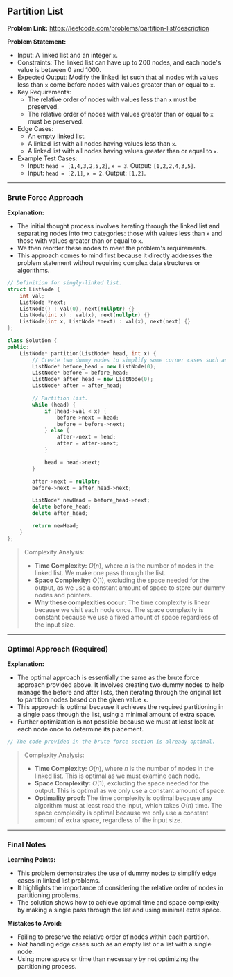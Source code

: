 ## Partition List
**Problem Link:** https://leetcode.com/problems/partition-list/description

**Problem Statement:**
- Input: A linked list and an integer `x`.
- Constraints: The linked list can have up to 200 nodes, and each node's value is between 0 and 1000.
- Expected Output: Modify the linked list such that all nodes with values less than `x` come before nodes with values greater than or equal to `x`.
- Key Requirements:
  - The relative order of nodes with values less than `x` must be preserved.
  - The relative order of nodes with values greater than or equal to `x` must be preserved.
- Edge Cases:
  - An empty linked list.
  - A linked list with all nodes having values less than `x`.
  - A linked list with all nodes having values greater than or equal to `x`.
- Example Test Cases:
  - Input: `head = [1,4,3,2,5,2]`, `x = 3`.
    Output: `[1,2,2,4,3,5]`.
  - Input: `head = [2,1]`, `x = 2`.
    Output: `[1,2]`.

---

### Brute Force Approach

**Explanation:**
- The initial thought process involves iterating through the linked list and separating nodes into two categories: those with values less than `x` and those with values greater than or equal to `x`.
- We then reorder these nodes to meet the problem's requirements.
- This approach comes to mind first because it directly addresses the problem statement without requiring complex data structures or algorithms.

```cpp
// Definition for singly-linked list.
struct ListNode {
    int val;
    ListNode *next;
    ListNode() : val(0), next(nullptr) {}
    ListNode(int x) : val(x), next(nullptr) {}
    ListNode(int x, ListNode *next) : val(x), next(next) {}
};

class Solution {
public:
    ListNode* partition(ListNode* head, int x) {
        // Create two dummy nodes to simplify some corner cases such as lists with only one node, or removing the head of the list.
        ListNode* before_head = new ListNode(0);
        ListNode* before = before_head;
        ListNode* after_head = new ListNode(0);
        ListNode* after = after_head;

        // Partition list.
        while (head) {
            if (head->val < x) {
                before->next = head;
                before = before->next;
            } else {
                after->next = head;
                after = after->next;
            }

            head = head->next;
        }

        after->next = nullptr;
        before->next = after_head->next;

        ListNode* newHead = before_head->next;
        delete before_head;
        delete after_head;

        return newHead;
    }
};
```

> Complexity Analysis:
> - **Time Complexity:** $O(n)$, where $n$ is the number of nodes in the linked list. We make one pass through the list.
> - **Space Complexity:** $O(1)$, excluding the space needed for the output, as we use a constant amount of space to store our dummy nodes and pointers.
> - **Why these complexities occur:** The time complexity is linear because we visit each node once. The space complexity is constant because we use a fixed amount of space regardless of the input size.

---

### Optimal Approach (Required)

**Explanation:**
- The optimal approach is essentially the same as the brute force approach provided above. It involves creating two dummy nodes to help manage the before and after lists, then iterating through the original list to partition nodes based on the given value `x`.
- This approach is optimal because it achieves the required partitioning in a single pass through the list, using a minimal amount of extra space.
- Further optimization is not possible because we must at least look at each node once to determine its placement.

```cpp
// The code provided in the brute force section is already optimal.
```

> Complexity Analysis:
> - **Time Complexity:** $O(n)$, where $n$ is the number of nodes in the linked list. This is optimal as we must examine each node.
> - **Space Complexity:** $O(1)$, excluding the space needed for the output. This is optimal as we only use a constant amount of space.
> - **Optimality proof:** The time complexity is optimal because any algorithm must at least read the input, which takes $O(n)$ time. The space complexity is optimal because we only use a constant amount of extra space, regardless of the input size.

---

### Final Notes

**Learning Points:**
- This problem demonstrates the use of dummy nodes to simplify edge cases in linked list problems.
- It highlights the importance of considering the relative order of nodes in partitioning problems.
- The solution shows how to achieve optimal time and space complexity by making a single pass through the list and using minimal extra space.

**Mistakes to Avoid:**
- Failing to preserve the relative order of nodes within each partition.
- Not handling edge cases such as an empty list or a list with a single node.
- Using more space or time than necessary by not optimizing the partitioning process.